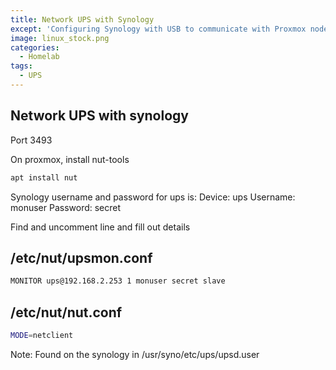 ```yaml
---
title: Network UPS with Synology
except: 'Configuring Synology with USB to communicate with Proxmox nodes'
image: linux_stock.png
categories:
  - Homelab
tags:
  - UPS
---
```


## Network UPS with synology

Port 3493

On proxmox, install nut-tools

```bash
apt install nut
```

Synology username and password for ups is:
Device: ups
Username: monuser
Password: secret

Find and uncomment line and fill out details

## /etc/nut/upsmon.conf

```bash
MONITOR ups@192.168.2.253 1 monuser secret slave
```

## /etc/nut/nut.conf

```bash
MODE=netclient
```

Note: Found on the synology in /usr/syno/etc/ups/upsd.user
